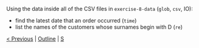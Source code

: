 Using the data inside all of the CSV files in `exercise-8-data` (`glob`, `csv`, IO):
 * find the latest date that an order occurred (`time`)
 * list the names of the customers whose surnames begin with D (`re`)
 
[< Previous](7-functions-classes.md) | [Outline](../CourseOutline.md) | [S](../example-solutions/8-bonus-modules.py)